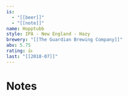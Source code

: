 ```yaml
---
is:
  - "[[beer]]"
  - "[[note]]"
name: Hopptubb
style: IPA - New England - Hazy
brewery: "[[The Guardian Brewing Company]]"
abv: 5.75
rating: 👍
last: "[[2018-07]]"
---
```

# Notes

